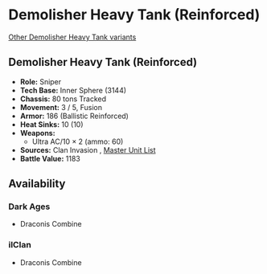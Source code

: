 # Demolisher Heavy Tank (Reinforced) 

[Other Demolisher Heavy Tank variants](../demolisher_heavy_tank.md) 

## Demolisher Heavy Tank (Reinforced) 

- **Role:** Sniper 
- **Tech Base:** Inner Sphere (3144) 
- **Chassis:** 80 tons Tracked 
- **Movement:** 3 / 5, Fusion 
- **Armor:** 186 (Ballistic Reinforced) 
- **Heat Sinks:** 10 (10) 
- **Weapons:** 
  - Ultra AC/10 × 2 (ammo: 60) 
- **Sources:** Clan Invasion , [Master Unit List](http://masterunitlist.info/Unit/Details/9260) 
- **Battle Value:** 1183 

## Availability 

### Dark Ages 

- Draconis Combine 

### ilClan 

- Draconis Combine 

